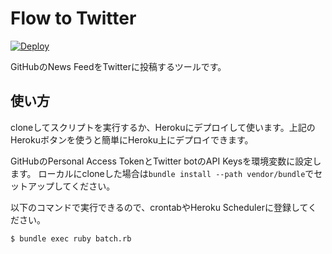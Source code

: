Flow to Twitter
====

[![Deploy](https://www.herokucdn.com/deploy/button.png)](https://heroku.com/deploy)

GitHubのNews FeedをTwitterに投稿するツールです。

## 使い方
cloneしてスクリプトを実行するか、Herokuにデプロイして使います。上記のHerokuボタンを使うと簡単にHeroku上にデプロイできます。

GitHubのPersonal Access TokenとTwitter botのAPI Keysを環境変数に設定します。
ローカルにcloneした場合は`bundle install --path vendor/bundle`でセットアップしてください。

以下のコマンドで実行できるので、crontabやHeroku Schedulerに登録してください。
```
$ bundle exec ruby batch.rb
```

